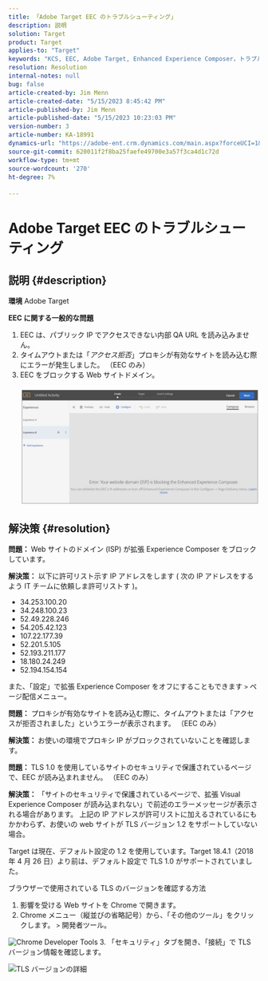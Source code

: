 ```yaml
---
title: 「Adobe Target EEC のトラブルシューティング」
description: 説明
solution: Target
product: Target
applies-to: "Target"
keywords: "KCS, EEC, Adobe Target, Enhanced Experience Composer，トラブルシューティング"
resolution: Resolution
internal-notes: null
bug: false
article-created-by: Jim Menn
article-created-date: "5/15/2023 8:45:42 PM"
article-published-by: Jim Menn
article-published-date: "5/15/2023 10:23:03 PM"
version-number: 3
article-number: KA-18991
dynamics-url: "https://adobe-ent.crm.dynamics.com/main.aspx?forceUCI=1&pagetype=entityrecord&etn=knowledgearticle&id=54d88a71-61f3-ed11-8848-6045bd006079"
source-git-commit: 620011f2f8ba25faefe49700e3a57f3ca4d1c72d
workflow-type: tm+mt
source-wordcount: '270'
ht-degree: 7%

---
```


# Adobe Target EEC のトラブルシューティング

## 説明 {#description}


<b>環境</b>
Adobe Target

<b>EEC に関する一般的な問題</b>
1. EEC は、パブリック IP でアクセスできない内部 QA URL を読み込みません。
2. タイムアウトまたは「*アクセス拒否*」プロキシが有効なサイトを読み込む際にエラーが発生しました。 （EEC のみ）
3. EEC をブロックする Web サイトドメイン。
   <br><br>![](assets/___56d88a71-61f3-ed11-8848-6045bd006079___.png)<br>



## 解決策 {#resolution}


<b>問題： </b>Web サイトのドメイン (ISP) が拡張 Experience Composer をブロックしています。

<b>解決策：</b> 以下に許可リスト示す IP アドレスをします ( 次の IP アドレスをするよう IT チームに依頼しま許可リストす )。



- 34.253.100.20
- 34.248.100.23
- 52.49.228.246
- 54.205.42.123
- 107.22.177.39
- 52.201.5.105
- 52.193.211.177
- 18.180.24.249
- 52.194.154.154


また、「設定」で拡張 Experience Composer をオフにすることもできます `>`  ページ配信メニュー。





<b>問題：</b> プロキシが有効なサイトを読み込む際に、タイムアウトまたは「アクセスが拒否されました」というエラーが表示されます。 （EEC のみ）

<b>解決策： </b>お使いの環境でプロキシ IP がブロックされていないことを確認します。



<b>問題： </b>TLS 1.0 を使用しているサイトのセキュリティで保護されているページで、EEC が読み込まれません。 （EEC のみ）

<b>解決策： </b>「サイトのセキュリティで保護されているページで、拡張 Visual Experience Composer が読み込まれない」で前述のエラーメッセージが表示される場合があります。 上記の IP アドレスが許可リストに加えるされているにもかかわらず、お使いの web サイトが TLS バージョン 1.2 をサポートしていない場合。

Target は現在、デフォルト設定の 1.2 を使用しています。Target 18.4.1（2018 年 4 月 26 日）より前は、デフォルト設定で TLS 1.0 がサポートされていました。

ブラウザーで使用されている TLS のバージョンを確認する方法
1. 影響を受ける Web サイトを Chrome で開きます。
2. Chrome メニュー（縦並びの省略記号）から、「その他のツール」をクリックします。 `>`  開発者ツール。

![Chrome Developer Tools](https://experienceleague.adobe.com/docs/target/assets/chrome-developer-tools.png?lang=en)
3. 「セキュリティ」タブを開き、「接続」で TLS バージョン情報を確認します。

![TLS バージョンの詳細](https://experienceleague.adobe.com/docs/target/assets/chrome-tls-version.png?lang=en)
